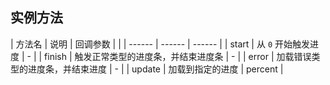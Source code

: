 ## 实例方法

| 方法名 | 说明 | 回调参数 | |
| ------ | ------ | ------ |
| start | 从 `0` 开始触发进度 | - |
| finish | 触发正常类型的进度条，并结束进度条 | - |
| error | 加载错误类型的进度条，并结束进度 | - |
| update | 加载到指定的进度 | percent |
